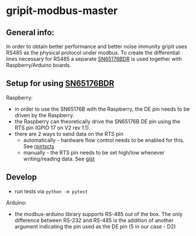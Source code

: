 # gripit-modbus-master

## General info:

In order to obtain better performance and better noise immunity gripit uses RS485 as the physical protocol under modbus. To create the differential lines necessary for RS485 a separate [SN65176BDR](http://www.ti.com/lit/gpn/SN65176B) is used together with Raspberry/Arduino boards.  

## Setup for using [SN65176BDR](http://www.ti.com/lit/gpn/SN65176B)

Raspberry:

- in order to use the SN65176B with the Raspberry, the DE pin needs to be driven by the Raspberry.
- the Raspberry can theoretically drive the SN65176B DE pin using the RTS pin (GPIO 17 on V2 rev 1.1).
- there are 2 ways to send data on the RTS pin
    - automatically - hardware flow control needs to be enabled for this. See [rpirtscts](https://github.com/Agilefreaks/rpirtscts)
    - manually - the RTS pin needs to be set high/low whenever writing/reading data. See [gist](https://gist.github.com/cristi-badila/463a9b0fac7402d32f04c8acab764d7b)

## Develop

- run tests via `python -m pytest`

Arduino:
- the modbus-arduino library supports RS-485 out of the box. The only difference between RS-232 and RS-485 is the addition of another argument indicating the pin used as the DE pin (5 in our case - D2)
